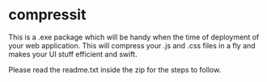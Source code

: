 # compressit
This is a .exe package which will be handy when the time of deployment of your web application. This will compress your .js and .css files in a fly and makes your UI stuff efficient and swift.

Please read the readme.txt inside the zip for the steps to follow.
